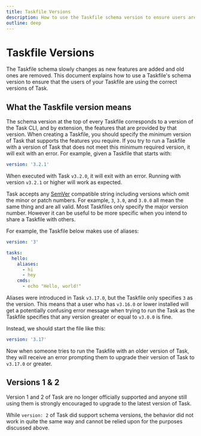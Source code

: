 ```yaml
---
title: Taskfile Versions
description: How to use the Taskfile schema version to ensure users are using the correct versions of Task
outline: deep
---
```


# Taskfile Versions

The Taskfile schema slowly changes as new features are added and old ones are
removed. This document explains how to use a Taskfile's schema version to ensure
that the users of your Taskfile are using the correct versions of Task.

## What the Taskfile version means

The schema version at the top of every Taskfile corresponds to a version of the
Task CLI, and by extension, the features that are provided by that version. When
creating a Taskfile, you should specify the _minimum_ version of Task that
supports the features you require. If you try to run a Taskfile with a version
of Task that does not meet this minimum required version, it will exit with an
error. For example, given a Taskfile that starts with:

```yaml
version: '3.2.1'
```

When executed with Task `v3.2.0`, it will exit with an error. Running with
version `v3.2.1` or higher will work as expected.

Task accepts any [SemVer][semver] compatible string including versions which
omit the minor or patch numbers. For example, `3`, `3.0`, and `3.0.0` all mean
the same thing and are all valid. Most Taskfiles only specify the major version
number. However it can be useful to be more specific when you intend to share a
Taskfile with others.

For example, the Taskfile below makes use of aliases:

```yaml
version: '3'

tasks:
  hello:
    aliases:
      - hi
      - hey
    cmds:
      - echo "Hello, world!"
```

Aliases were introduced in Task `v3.17.0`, but the Taskfile only specifies `3`
as the version. This means that a user who has `v3.16.0` or lower installed will
get a potentially confusing error message when trying to run the Task as the
Taskfile specifies that any version greater or equal to `v3.0.0` is fine.

Instead, we should start the file like this:

```yaml
version: '3.17'
```

Now when someone tries to run the Taskfile with an older version of Task, they
will receive an error prompting them to upgrade their version of Task to
`v3.17.0` or greater.

## Versions 1 & 2

Version 1 and 2 of Task are no longer officially supported and anyone still
using them is strongly encouraged to upgrade to the latest version of Task.

While `version: 2` of Task did support schema versions, the behavior did not
work in quite the same way and cannot be relied upon for the purposes discussed
above.

[semver]: https://semver.org/
